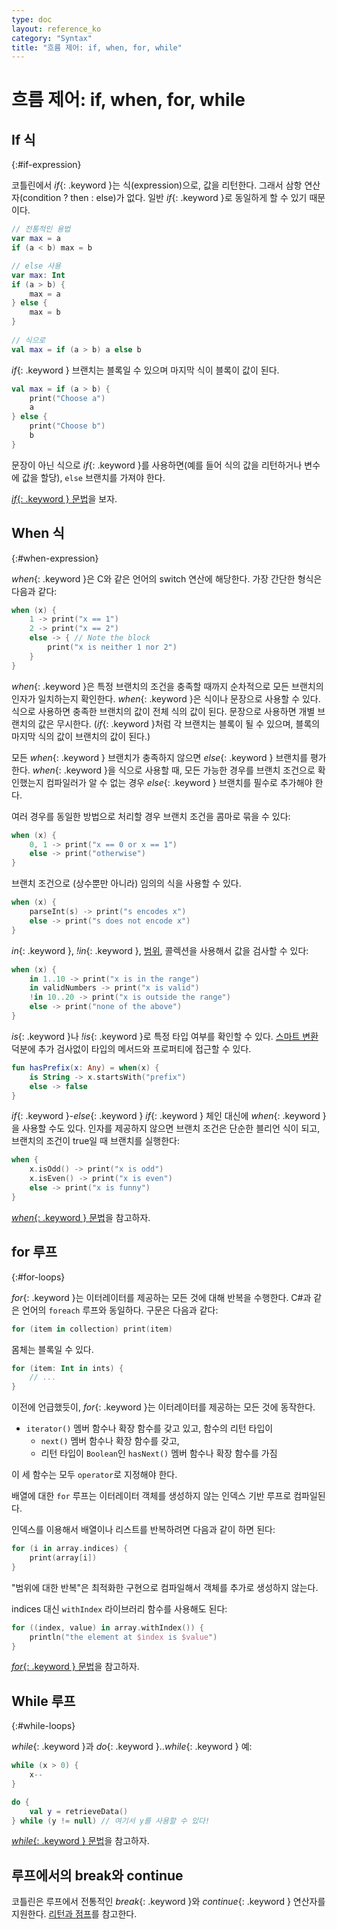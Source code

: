 ```yaml
---
type: doc
layout: reference_ko
category: "Syntax"
title: "흐름 제어: if, when, for, while"
---
```


# 흐름 제어: if, when, for, while

## If 식
{:#if-expression}

코틀린에서 *if*{: .keyword }는 식(expression)으로, 값을 리턴한다.
그래서 삼항 연산자(condition ? then : else)가 없다. 일반 *if*{: .keyword }로 동일하게 할 수 있기 때문이다.

``` kotlin
// 전통적인 용법
var max = a 
if (a < b) max = b

// else 사용 
var max: Int
if (a > b) {
    max = a
} else {
    max = b
}
 
// 식으로 
val max = if (a > b) a else b
```

*if*{: .keyword } 브랜치는 블록일 수 있으며 마지막 식이 블록이 값이 된다.

``` kotlin
val max = if (a > b) {
    print("Choose a")
    a
} else {
    print("Choose b")
    b
}
```

문장이 아닌 식으로 *if*{: .keyword }를 사용하면(예를 들어 식의 값을 리턴하거나 변수에 값을 할당),
`else` 브랜치를 가져야 한다. 

[*if*{: .keyword } 문법](http://kotlinlang.org/docs/reference/grammar.html#if)을 보자.

## When 식
{:#when-expression}

*when*{: .keyword }은 C와 같은 언어의 switch 연산에 해당한다. 가장 간단한 형식은 다음과 같다:

``` kotlin
when (x) {
    1 -> print("x == 1")
    2 -> print("x == 2")
    else -> { // Note the block
        print("x is neither 1 nor 2")
    }
}
```

*when*{: .keyword }은 특정 브랜치의 조건을 충족할 때까지 순차적으로 모든 브랜치의 인자가 일치하는지 확인한다.
*when*{: .keyword }은 식이나 문장으로 사용할 수 있다. 식으로 사용하면 충족한 브랜치의 값이 전체 식의 값이 된다.
문장으로 사용하면 개별 브랜치의 값은 무시한다. (*if*{: .keyword }처럼 각 브랜치는 블록이 될 수 있으며, 블록의 마지막 식의 값이 브랜치의 값이 된다.)

모든 *when*{: .keyword } 브랜치가 충족하지 않으면 *else*{: .keyword } 브랜치를 평가한다.
*when*{: .keyword }을 식으로 사용할 때, 모든 가능한 경우를 브랜치 조건으로 확인했는지 컴파일러가 알 수 없는 경우
*else*{: .keyword } 브랜치를 필수로 추가해야 한다.

여러 경우를 동일한 방법으로 처리할 경우 브랜치 조건을 콤마로 묶을 수 있다:

``` kotlin
when (x) {
    0, 1 -> print("x == 0 or x == 1")
    else -> print("otherwise")
}
```

브랜치 조건으로 (상수뿐만 아니라) 임의의 식을 사용할 수 있다.

``` kotlin
when (x) {
    parseInt(s) -> print("s encodes x")
    else -> print("s does not encode x")
}
```

*in*{: .keyword }, *!in*{: .keyword }, [범위](ranges.html), 콜렉션을 사용해서 값을 검사할 수 있다:

``` kotlin
when (x) {
    in 1..10 -> print("x is in the range")
    in validNumbers -> print("x is valid")
    !in 10..20 -> print("x is outside the range")
    else -> print("none of the above")
}
```

*is*{: .keyword }나 *!is*{: .keyword }로 특정 타입 여부를 확인할 수 있다.
[스마트 변환](typecasts.html#smart-casts) 덕분에 추가 검사없이 타입의 메서드와 프로퍼티에 접근할 수 있다.

```kotlin
fun hasPrefix(x: Any) = when(x) {
    is String -> x.startsWith("prefix")
    else -> false
}
```

*if*{: .keyword }-*else*{: .keyword } *if*{: .keyword } 체인 대신에 *when*{: .keyword }을 사용할 수도 있다.
인자를 제공하지 않으면 브랜치 조건은 단순한 블리언 식이 되고, 브랜치의 조건이 true일 때 브랜치를 실행한다:

``` kotlin
when {
    x.isOdd() -> print("x is odd")
    x.isEven() -> print("x is even")
    else -> print("x is funny")
}
```

[*when*{: .keyword } 문법](http://kotlinlang.org/docs/reference/grammar.html#when)을 참고하자.


## for 루프
{:#for-loops}

*for*{: .keyword }는 이터레이터를 제공하는 모든 것에 대해 반복을 수행한다. C#과 같은 언어의 `foreach` 루프와 동일하다.
구문은 다음과 같다:

``` kotlin
for (item in collection) print(item)
```

몸체는 블록일 수 있다.

``` kotlin
for (item: Int in ints) {
    // ...
}
```

이전에 언급했듯이, *for*{: .keyword }는 이터레이터를 제공하는 모든 것에 동작한다.

* `iterator()` 멤버 함수나 확장 함수를 갖고 있고, 함수의 리턴 타입이
  * `next()` 멤버 함수나 확장 함수를 갖고,
  * 리턴 타입이 `Boolean`인 `hasNext()` 멤버 함수나 확장 함수를 가짐

이 세 함수는 모두 `operator`로 지정해야 한다.

배열에 대한 `for` 루프는 이터레이터 객체를 생성하지 않는 인덱스 기반 루프로 컴파일된다.

인덱스를 이용해서 배열이나 리스트를 반복하려면 다음과 같이 하면 된다:

``` kotlin
for (i in array.indices) {
    print(array[i])
}
```

"범위에 대한 반복"은 최적화한 구현으로 컴파일해서 객체를 추가로 생성하지 않는다.

indices 대신 `withIndex` 라이브러리 함수를 사용해도 된다:

``` kotlin
for ((index, value) in array.withIndex()) {
    println("the element at $index is $value")
}
```

[*for*{: .keyword } 문법](http://kotlinlang.org/docs/reference/grammar.html#for)을 참고하자.

## While 루프
{:#while-loops}

*while*{: .keyword }과 *do*{: .keyword }..*while*{: .keyword } 예:

``` kotlin
while (x > 0) {
    x--
}

do {
    val y = retrieveData()
} while (y != null) // 여기서 y를 사용할 수 있다!
```

[*while*{: .keyword } 문법](http://kotlinlang.org/docs/reference/grammar.html#while)을 참고하자.

## 루프에서의 break와 continue

코틀린은 루프에서 전통적인 *break*{: .keyword }와 *continue*{: .keyword } 연산자를 지원한다.
[리턴과 점프](returns.html)를 참고한다.

